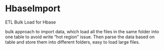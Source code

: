 HbaseImport
===========

ETL Bulk Load for Hbase

bulk approach to import data, which load all the files in the same folder into one table to avoid write “hot region” issue. 
Then parse the data based on table and store them into different folders, easy to load large files.

